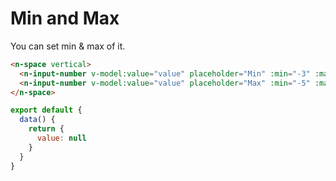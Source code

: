 # Min and Max

You can set min & max of it.

```html
<n-space vertical>
  <n-input-number v-model:value="value" placeholder="Min" :min="-3" :max="5" />
  <n-input-number v-model:value="value" placeholder="Max" :min="-5" :max="3" />
</n-space>
```

```js
export default {
  data() {
    return {
      value: null
    }
  }
}
```
